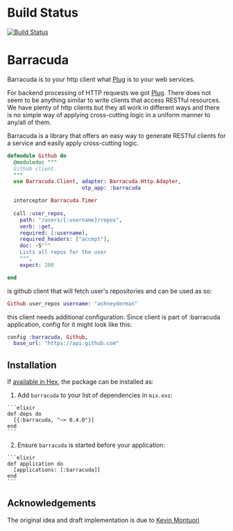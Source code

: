 Build Status
========

[![Build Status](https://semaphoreci.com/api/v1/ashneyderman/barracuda/branches/master/badge.svg)](https://semaphoreci.com/ashneyderman/barracuda)

# Barracuda

Barracuda is to your http client what [Plug](https://github.com/elixir-lang/plug) is to your web services.

For backend processing of HTTP requests we got [Plug](https://github.com/elixir-lang/plug).
There does not seem to be anything similar to write clients that access RESTful resources.
We have plenty of http clients but they all work in different ways and there is no simple
way of applying cross-cutting logic in a uniform manner to any/all of them.

Barracuda is a library that offers an easy way to generate RESTful clients for a service and easily apply cross-cutting logic.

```elixir
defmodule Github do
  @moduledoc """
  Github client.
  """
  use Barracuda.Client, adapter: Barracuda.Http.Adapter,
                        otp_app: :barracuda

  interceptor Barracuda.Timer
  
  call :user_repos,
    path: "/users/{:username}/repos",
    verb: :get,
    required: [:username],
    required_headers: ["accept"],
    doc: ~S"""
    Lists all repos for the user
    """,
    expect: 200

end
```

is github client that will fetch user's repositories and can be used as so:

```elixir
Github.user_repos username: "ashneyderman"
```

this client needs additional configuration. Since client is part of :barracuda
application, config for it might look like this:

```elixir
config :barracuda, Github,
  base_url: "https://api.github.com"
```

## Installation

If [available in Hex](https://hex.pm/docs/publish), the package can be installed as:

  1. Add `barracuda` to your list of dependencies in `mix.exs`:

    ```elixir
    def deps do
      [{:barracuda, "~> 0.4.0"}]
    end
    ```

  2. Ensure `barracuda` is started before your application:

    ```elixir
    def application do
      [applications: [:barracuda]]
    end
    ```
    
## Acknowledgements

The original idea and draft implementation is due to [Kevin Montuori](https://github.com/bunnylushington)

